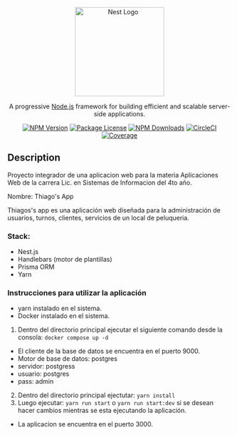 <p align="center">
  <a href="http://nestjs.com/" target="blank"><img src="https://nestjs.com/img/logo-small.svg" width="200" alt="Nest Logo" /></a>
</p>



  <p align="center">A progressive <a href="http://nodejs.org" target="_blank">Node.js</a> framework for building efficient and scalable server-side applications.</p>
    <p align="center">
<a href="https://www.npmjs.com/~nestjscore" target="_blank"><img src="https://img.shields.io/npm/v/@nestjs/core.svg" alt="NPM Version" /></a>
<a href="https://www.npmjs.com/~nestjscore" target="_blank"><img src="https://img.shields.io/npm/l/@nestjs/core.svg" alt="Package License" /></a>
<a href="https://www.npmjs.com/~nestjscore" target="_blank"><img src="https://img.shields.io/npm/dm/@nestjs/common.svg" alt="NPM Downloads" /></a>
<a href="https://circleci.com/gh/nestjs/nest" target="_blank"><img src="https://img.shields.io/circleci/build/github/nestjs/nest/master" alt="CircleCI" /></a>
<a href="https://coveralls.io/github/nestjs/nest?branch=master" target="_blank"><img src="https://coveralls.io/repos/github/nestjs/nest/badge.svg?branch=master#9" alt="Coverage" /></a>
</p>


## Description

Proyecto integrador de una aplicacion web para la materia Aplicaciones Web de la carrera Lic. en Sistemas de Informacion del 4to año.

Nombre: Thiago's App

Thiagos's app es una aplicación web diseñada para la administración de usuarios, turnos, clientes, servicios de un local de peluqueria.

### Stack:
- Nest.js
- Handlebars (motor de plantillas)
- Prisma ORM
- Yarn

### Instrucciones para utilizar la aplicación
  - yarn instalado en el sistema.
  - Docker instalado en el sistema.
  
1. Dentro del directorio principal ejecutar el siguiente comando desde la consola: ``docker compose up -d``
- El cliente de la base de datos se encuentra en el puerto 9000.
- Motor de base de datos: postgres
- servidor: postgress
- usuario: postgres
- pass: admin
2. Dentro del directorio principal ejectutar: ``yarn install``
3. Luego ejecutar: ``yarn run start`` o ``yarn run start:dev`` si se desean hacer cambios mientras se esta ejecutando la aplicación.

- La aplicacion se encuentra en el puerto 3000.

